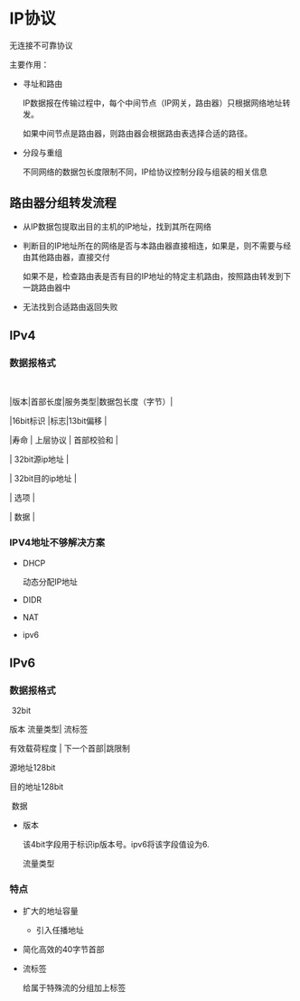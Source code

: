 # IP协议

无连接不可靠协议

主要作用：

- 寻址和路由

  IP数据报在传输过程中，每个中间节点（IP网关，路由器）只根据网络地址转发。

  如果中间节点是路由器，则路由器会根据路由表选择合适的路径。

- 分段与重组

  不同网络的数据包长度限制不同，IP给协议控制分段与组装的相关信息

## 路由器分组转发流程

- 从IP数据包提取出目的主机的IP地址，找到其所在网络

- 判断目的IP地址所在的网络是否与本路由器直接相连，如果是，则不需要与经由其他路由器，直接交付

  如果不是，检查路由表是否有目的IP地址的特定主机路由，按照路由转发到下一跳路由器中

- 无法找到合适路由返回失败

## IPv4

### 数据报格式

​                                

|版本|首部长度|服务类型|数据包长度（字节）|

|16bit标识                          |标志|13bit偏移        |

|寿命           |   上层协议    |     首部校验和          |

|                             32bit源ip地址                           |

|                             32bit目的ip地址                       |

 |                                     选项                                  |

 |                                     数据                                  |

### IPV4地址不够解决方案

- DHCP

  动态分配IP地址

- DIDR

- NAT

- ipv6

## IPv6

### 数据报格式

​                           32bit

版本  流量类型|                流标签

有效载荷程度          |       下一个首部|跳限制

源地址128bit

目的地址128bit

​         数据

- 版本

  该4bit字段用于标识ip版本号。ipv6将该字段值设为6.

  流量类型 

### 特点

- 扩大的地址容量

  - 引入任播地址

- 简化高效的40字节首部

- 流标签

  给属于特殊流的分组加上标签